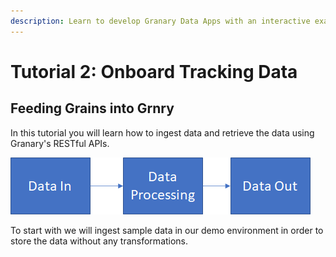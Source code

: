 ```yaml
---
description: Learn to develop Granary Data Apps with an interactive example
---
```


# Tutorial 2: Onboard Tracking Data

## Feeding Grains into Grnry

In this tutorial you will learn how to ingest data and retrieve the data using Granary's RESTful APIs.

![](<../../../.gitbook/assets/grafik (11).png>)

To start with we will ingest sample data in our demo environment in order to store the data without any transformations.
